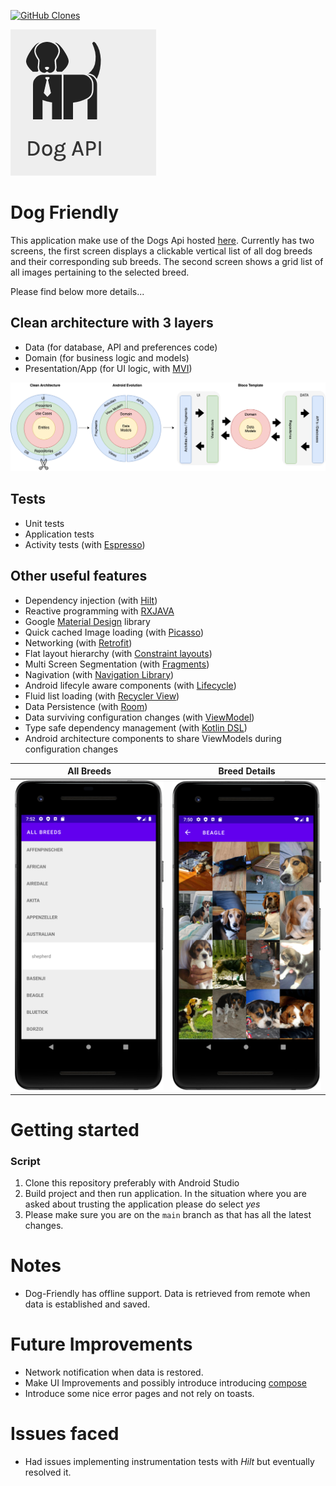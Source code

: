 [![GitHub Clones](https://img.shields.io/badge/dynamic/json?color=success&label=Clone&query=count&url=https://github.com/samdanTetteh/github-clone-count-badge/blob/master/clone.json?raw=True&logo=github)](https://github.com/MShawon/github-clone-count-badge)

<img src="images/dog-api-img.png" alt="Dog Api logo"/>

# Dog Friendly

This application make use of the Dogs Api hosted [here](https://dog.ceo/dog-api/). Currently has two screens, the first
screen displays a clickable vertical list of all dog breeds and their corresponding sub breeds. The second screen
shows a grid list of all images pertaining to the selected breed.

Please find below more details...

## Clean architecture with 3 layers
- Data (for database, API and preferences code)
- Domain (for business logic and models)
- Presentation/App (for UI logic, with [MVI](https://www.raywenderlich.com/817602-mvi-architecture-for-android-tutorial-getting-started))

<img src="images/clean-arch-img.png" alt="Architecture logo"/>

## Tests
- Unit tests
- Application tests
- Activity tests (with [Espresso](https://google.github.io/android-testing-support-library/docs/espresso/))

## Other useful features
- Dependency injection (with [Hilt](http://google.github.io/hilt/))
- Reactive programming with [RXJAVA](https://reactivex.io/)
- Google [Material Design](https://material.io/blog/android-material-theme-color) library
- Quick cached Image loading (with [Picasso](https://square.github.io/picasso/))
- Networking (with [Retrofit](https://square.github.io/retrofit/))
- Flat layout hierarchy (with [Constraint layouts](https://developer.android.com/jetpack/androidx/releases/constraintlayout))
- Multi Screen Segmentation (with [Fragments](https://developer.android.com/jetpack/androidx/releases/fragment))
- Nagivation (with [Navigation Library](https://developer.android.com/guide/navigation/navigation-migrate))
- Android lifecyle aware components (with [Lifecycle](https://developer.android.com/jetpack/androidx/releases/lifecycle))
- Fluid list loading (with [Recycler View](https://developer.android.com/jetpack/androidx/releases/recyclerview))
- Data Persistence (with [Room](https://developer.android.com/jetpack/androidx/releases/room))
- Data surviving configuration changes (with [ViewModel](https://developer.android.com/topic/libraries/architecture/viewmodel))
- Type safe dependency management (with [Kotlin DSL](https://kotlinlang.org/docs/type-safe-builders.html))
- Android architecture components to share ViewModels during configuration changes

| All Breeds | Breed Details |
|----------------------------|------------------------|
|<img src="images/breed_list.png" alt="breed_list"/> | <img src="images/breed_details.png" alt="breed_list"/> |

# Getting started

### Script
1. Clone this repository preferably with Android Studio
2. Build project and then run application. In the situation where you are asked about trusting the application please do select *yes*
3. Please make sure you are on the `main` branch as that has all the latest changes.

# Notes
- Dog-Friendly has offline support. Data is retrieved from remote when data is established and saved.

# Future Improvements
- Network notification when data is restored.
- Make UI Improvements and possibly introduce introducing [compose](https://developer.android.com/jetpack/androidx/releases/compose)
- Introduce some nice error pages and not rely on toasts.

# Issues faced
- Had issues implementing instrumentation tests with *Hilt* but eventually resolved it.
